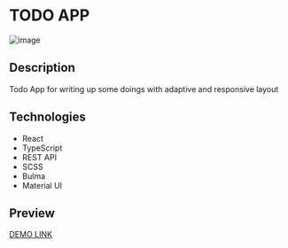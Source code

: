 # TODO APP

![image](https://user-images.githubusercontent.com/111063225/234200566-8bbc20a9-26d2-4af8-b890-2c1ec89d6029.png)

## Description
Todo App for writing up some doings with adaptive and responsive layout

## Technologies
 - React
 - TypeScript
 - REST API
 - SCSS
 - Bulma
 - Material UI

 
 ## Preview
 [DEMO LINK](https://kuznetsova-anastasiia.github.io/todo-app/)
